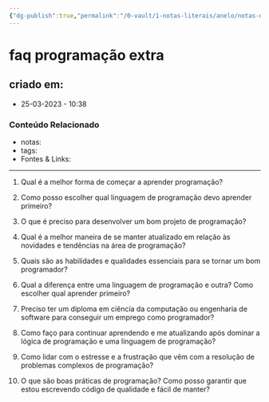 ```yaml
---
{"dg-publish":true,"permalink":"/0-vault/1-notas-literais/anelo/notas-de-estudo/javascript-1/faq-programacao-extra/","dgHomeLink":true,"dgShowLocalGraph":true,"dgShowFileTree":true,"dgEnableSearch":true}
---
```


# faq programação extra

## criado em: 
-  25-03-2023 - 10:38

### Conteúdo Relacionado
- notas: 
- tags: 
- Fontes & Links: 

---

1.  Qual é a melhor forma de começar a aprender programação?
2.  Como posso escolher qual linguagem de programação devo aprender primeiro?
3.  O que é preciso para desenvolver um bom projeto de programação?
4.  Qual é a melhor maneira de se manter atualizado em relação às novidades e tendências na área de programação?
5.  Quais são as habilidades e qualidades essenciais para se tornar um bom programador?



1.  Qual a diferença entre uma linguagem de programação e outra? Como escolher qual aprender primeiro?
2.  Preciso ter um diploma em ciência da computação ou engenharia de software para conseguir um emprego como programador?
3.  Como faço para continuar aprendendo e me atualizando após dominar a lógica de programação e uma linguagem de programação?
4.  Como lidar com o estresse e a frustração que vêm com a resolução de problemas complexos de programação?
5.  O que são boas práticas de programação? Como posso garantir que estou escrevendo código de qualidade e fácil de manter?